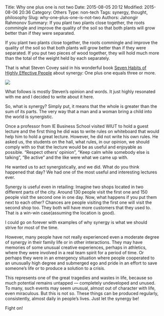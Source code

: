 Title: Why one plus one is not two
Date: 2015-08-05 20:12
Modified: 2015-08-06 20:36
Category: Others
Type: non-tech
Tags: synergy, thought, philosophy
Slug: why-one-plus-one-is-not-two
Authors: Jahongir Rahmonov
Summary: If you plant two plants close together, the roots commingle and improve the quality of the soil so that both plants will grow better than if they were separated.

If you plant two plants close together, the roots commingle and improve the quality of the soil so that both 
plants will grow better than if they were separated. If you put two pieces of wood together, they will hold much 
more than the total of the weight held by each separately.

That is what Steven Covey said in his wonderful book [Seven Habits of Highly Effective People](https://www.amazon.com/gp/product/0935721800/ref=as_li_tl?ie=UTF8&camp=1789&creative=9325&creativeASIN=0935721800&linkCode=as2&tag=rahmonov-20&linkId=6a4d21fa067bcb22f3cded03b7cbda33)
about synergy: One plus one equals three or more.

<a target="_blank"  href="https://www.amazon.com/gp/product/0935721800/ref=as_li_tl?ie=UTF8&camp=1789&creative=9325&creativeASIN=0935721800&linkCode=as2&tag=rahmonov-20&linkId=6a4d21fa067bcb22f3cded03b7cbda33"><img border="0" src="//ws-na.amazon-adsystem.com/widgets/q?_encoding=UTF8&MarketPlace=US&ASIN=0935721800&ServiceVersion=20070822&ID=AsinImage&WS=1&Format=_SL250_&tag=rahmonov-20" ></a><img src="//ir-na.amazon-adsystem.com/e/ir?t=rahmonov-20&l=am2&o=1&a=0935721800" width="1" height="1" border="0" alt="7 Habits" style="border:none !important; margin:0px !important;" />

What follows is mostly Steven’s opinion and words. It just highly resonated with me and I decided to write about 
it here.

So, what is synergy? Simply put, it means that the whole is greater than the sum of its parts. The very way that a 
man and a woman bring a child into the world is synergistic.

Once a professor from IE Business School visited WIUT to hold a guest lecture and the first thing he did was to 
write rules on whiteboard that would help him to hold a great lecture. However, he did not write his own rules. 
He asked us, the students on the hall, what rules, in our opinion, we should comply with so that the lecture would 
be as useful and enjoyable as possible. “Respect others’ opinion”, “Keep calm while somebody else is talking”, 
“Be active” and the like were what we came up with.

He wanted us to act synergistically, and we did. What do you think happened that day? We had one of the most 
useful and interesting lectures ever.

Synergy is useful even in retailing: Imagine two shops located in two different parts of the city. Around 130 
people visit the first one and 150 people visit the second one in one day. Now, what happens if you put them next 
to each other? Chances are people visiting the first one will visit the second shop too. They both will have more 
customers that they used to. That is a win-win case(assuming the location is good).

I could go on forever with examples of why synergy is what we should strive for most of the time.

However, many people have not really experienced even a moderate degree of synergy in their family life or in 
other interactions. They may have memories of some unusual creative experiences, perhaps in athletics, where they 
were involved in a real team spirit for a period of time. Or perhaps they were in an emergency situation where 
people cooperated to an unusually high degree and submerged ego and pride in an effort to save someone’s life or 
to produce a solution to a crisis.

This represents one of the great tragedies and wastes in life, because so much potential remains untapped — 
completely undeveloped and unused. To many, such events may seem unusual, almost out of character with life, 
even miraculous. But this is not so. These things can be produced regularly, consistently, almost daily in 
people’s lives. Just let the synergy be!

Fight on!